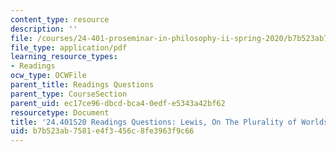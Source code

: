 ```yaml
---
content_type: resource
description: ''
file: /courses/24-401-proseminar-in-philosophy-ii-spring-2020/b7b523ab7581e4f3456c8fe3963f9c66_MIT24_401S20_Questions6.pdf
file_type: application/pdf
learning_resource_types:
- Readings
ocw_type: OCWFile
parent_title: Readings Questions
parent_type: CourseSection
parent_uid: ec17ce96-dbcd-bca4-0edf-e5343a42bf62
resourcetype: Document
title: '24.401S20 Readings Questions: Lewis, On The Plurality of Worlds I'
uid: b7b523ab-7581-e4f3-456c-8fe3963f9c66
---
```

